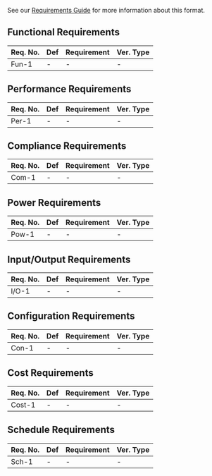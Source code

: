 See our [Requirements Guide](https://github.com/WaveGuides/awg-guidelines/blob/master/Requirements_Guide.md) for more information about this format.

## Functional Requirements

| Req. No. | Def | Requirement | Ver. Type |
|:---------|:----|:------------|:----------|
| Fun-1    | -   | -           | -         |

## Performance Requirements

| Req. No. | Def | Requirement | Ver. Type |
|:---------|:----|:------------|:----------|
| Per-1    | -   | -           | -         |

## Compliance Requirements

| Req. No. | Def | Requirement | Ver. Type |
|:---------|:----|:------------|:----------|
| Com-1    | -   | -           | -         |

## Power Requirements

| Req. No. | Def | Requirement | Ver. Type |
|:---------|:----|:------------|:----------|
| Pow-1    | -   | -           | -         |

## Input/Output Requirements

| Req. No. | Def | Requirement | Ver. Type |
|:---------|:----|:------------|:----------|
| I/O-1    | -   | -           | -         |

## Configuration Requirements

| Req. No. | Def | Requirement | Ver. Type |
|:---------|:----|:------------|:----------|
| Con-1    | -   | -           | -         |

## Cost Requirements

| Req. No. | Def | Requirement | Ver. Type |
|:---------|:----|:------------|:----------|
| Cost-1   | -   | -           | -         |

## Schedule Requirements

| Req. No. | Def | Requirement | Ver. Type |
|:---------|:----|:------------|:----------|
| Sch-1    | -   | -           | -         |

